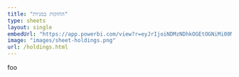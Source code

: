 ```yaml
---
title: "החזקות במניות"
type: sheets
layout: single
embedUrl: "https://app.powerbi.com/view?r=eyJrIjoiNDMzNDhkOGEtOGNiMi00MjU5LTkyODMtNjhiYjc3YjJlMGZkIiwidCI6ImU2MjgyMmM4LTljMzAtNGUyNC05NWQ2LWEwMjNjMjY1MjA4MSIsImMiOjl9"
image: "images/sheet-holdings.png"
url: /holdings.html
---
```

foo
